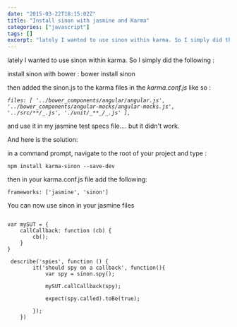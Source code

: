 ```yaml
---
date: "2015-03-22T18:15:02Z"
title: "Install sinon with jasmine and Karma"
categories: ["javascript"]
tags: []
excerpt: "lately I wanted to use sinon within karma. So I simply did the following :install sinon with bower ..."
---
```


lately I wanted to use sinon within karma. So I simply did the following :

install sinon with bower : bower install sinon

then added the sinon.js to the karma files in the _karma.conf.js_ like so :

_`files: [ '../bower_components/angular/angular.js', '../bower_components/angular-mocks/angular-mocks.js',
'../src/**/_.js', './unit/_**_/_.js' ],`_

and use it in my jasmine test specs file.... but it didn't work.

And here is the solution:

in a command prompt, navigate to the root of your project and type :

```
npm install karma-sinon --save-dev
```

then in your karma.conf.js file add the following:

```
frameworks: ['jasmine', 'sinon']
```

You can now use sinon in your jasmine files

```

var mySUT = {
    callCallback: function (cb) {
        cb();
    }
}

 describe('spies', function () {
        it('should spy on a callback', function(){
            var spy = sinon.spy();  

            mySUT.callCallback(spy);

            expect(spy.called).toBe(true);

        });
    })

```